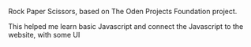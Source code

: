 Rock Paper Scissors, based on The Oden Projects Foundation project.

This helped me learn basic Javascript and connect the Javascript to the website, with some UI
